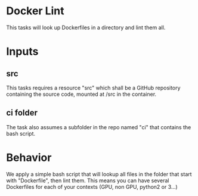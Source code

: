 # Docker Lint 

This tasks will look up Dockerfiles in a directory and lint them all. 

# Inputs
## src

This tasks requires a resource "src" which shall be a GitHub repository containing the source code, mounted at /src in the container. 

## ci folder

The task also assumes a subfolder in the repo named "ci" that contains the bash script. 

# Behavior

We apply a simple bash script that will lookup all files in the folder that start with "Dockerfile", then lint them. This means you can have several Dockerfiles for each of your contexts (GPU, non GPU, python2 or 3...)

 

